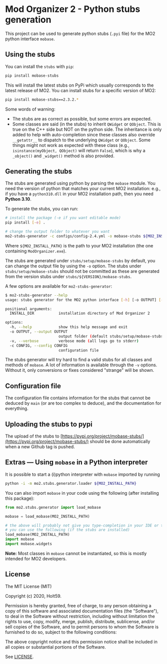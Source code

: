 # Mod Organizer 2 - Python stubs generation

This project can be used to generate python stubs (`.pyi` file) for the MO2 python
interface `mobase`.

## Using the stubs

You can install the `stubs` with `pip`:

```bash
pip install mobase-stubs
```

This will install the latest stubs on PyPi which usually corresponds to the latest release of
MO2.
You can install stubs for a specific version of MO2:

```bash
pip install mobase-stubs==2.3.2.*
```

Some words of warning:

- The stubs are as correct as possible, but some errors are expected.
- Some classes are said (in the stubs) to inherit `QWidget` or `QObject`. This is true
  on the C++ side but NOT on the python side. The inheritance is only added to help with
  auto-completion since these classes also override `__getattr__` to dispatch to the
  underlying `QWidget` or `QObject`. Some things might not work as expected with these
  class (e.g., `isinstance(myObject, QObject)` will return `False`), which is why a
  `_object()` and `_widget()` method is also provided.

## Generating the stubs

The stubs are generated using python by parsing the `mobase` module.
You need the version of python that matches your current MO2 installation: e.g., if you
have a `python310.dll` in your MO2 installation path, then you need **Python 3.10**.

To generate the stubs, you can run:

```bash
# install the package (-e if you want editable mode)
pip install [-e] .

# change the output folder to whatever you want
mo2-stubs-generator -c configs/config-2.4.yml -o mobase-stubs ${MO2_INSTALL_PATH}
```

Where `${MO2_INSTALL_PATH}` is the path to your MO2 installation (the one
containing `ModOrganizer.exe`).

The stubs are generated under `stubs/setup/mobase-stubs` by default, you
can change the output file by using the `-o` option.
The stubs under `stubs/setup/mobase-stubs` should not be committed as these are
generated from the version stubs under `stubs/${VERSION}/mobase-stubs`.

A few options are available for `mo2-stubs-generator`:

```bash
$ mo2-stubs-generator --help
usage: stubs generator for the MO2 python interface [-h] [-o OUTPUT] [-v] [-c CONFIG] INSTALL_DIR

positional arguments:
  INSTALL_DIR           installation directory of Mod Organizer 2

options:
  -h, --help            show this help message and exit
  -o OUTPUT, --output OUTPUT
                        output folder (default stubs/setup/mobase-stubs)
  -v, --verbose         verbose mode (all logs go to stderr)
  -c CONFIG, --config CONFIG
                        configuration file
```

The stubs generator will try hard to find a valid stubs for all classes
and methods of `mobase`.
A lot of information is available through the `-v` options. Without it,
only conversions or fixes considered "strange" will be shown.

## Configuration file

The configuration file contains information for the stubs that cannot be
deduced by `main` (or are too complex to deduce), and the documentation for everything.

## Uploading the stubs to pypi

The upload of the stubs to [https://pypi.org/project/mobase-stubs/](https://pypi.org/project/mobase-stubs/)
should be done automatically when a new Github tag is pushed.

## Extras &mdash; Using `mobase` in a Python interpreter

It is possible to start a (i)python interpreter with `mobase` imported by running

```bash
python -i -m mo2.stubs.generator.loader ${MO2_INSTALL_PATH}
```

You can also import `mobase` in your code using the following (after installing
this package):

```python
from mo2.stubs.generator import load_mobase

mobase = load_mobase(MO2_INSTALL_PATH)

# the above will probably not give you type-completion in your IDE or typing, so
# you can use the following (if the stubs are installed)
load_mobase(MO2_INSTALL_PATH)
import mobase
import mobase.widgets
```


**Note:** Most classes in `mobase` cannot be instantiated, so this is mostly intended
for MO2 developers.

## License

The MIT License (MIT)

Copyright (c) 2020, Holt59.

Permission is hereby granted, free of charge, to any person obtaining a copy of this software and associated documentation files (the "Software"), to deal in the Software without restriction, including without limitation the rights to use, copy, modify, merge, publish, distribute, sublicense, and/or sell copies of the Software, and to permit persons to whom the Software is furnished to do so, subject to the following conditions:

The above copyright notice and this permission notice shall be included in all copies or substantial portions of the Software.

See [LICENSE](LICENSE).
